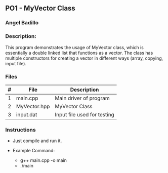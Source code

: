 ## PO1 - MyVector Class
### Angel Badillo
### Description:

This program demonstrates the usage of MyVector class, which is essentially a double linked list that functions as a vector.
The class has multiple constructors for creating a vector in different ways (array, copying, input file).


### Files

|   #   | File         | Description                 |
| :---: | ------------ | --------------------------- |
|   1   | main.cpp     | Main driver of program      |
|   2   | MyVector.hpp | MyVector Class              |
|   3   | input.dat    | Input file used for testing |


### Instructions

- Just compile and run it.

- Example Command:
  - g++ main.cpp -o main
  - ./main